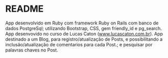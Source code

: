 # README

App desenvolvido em Ruby com framework Ruby on Rails com banco de dados PostgreSql; utilizando Bootstrap, CSS, gem friendly_id e
pg_search.
App desenvovido no curso de Lucas Caton (www.lucascaton.com.br).
App destinado a um Blog, para registro/atualização de Posts, e possibilitando a inclusão/atualização de comentarios para cada Post.; e pesquisar por palavras chaves no Post.
